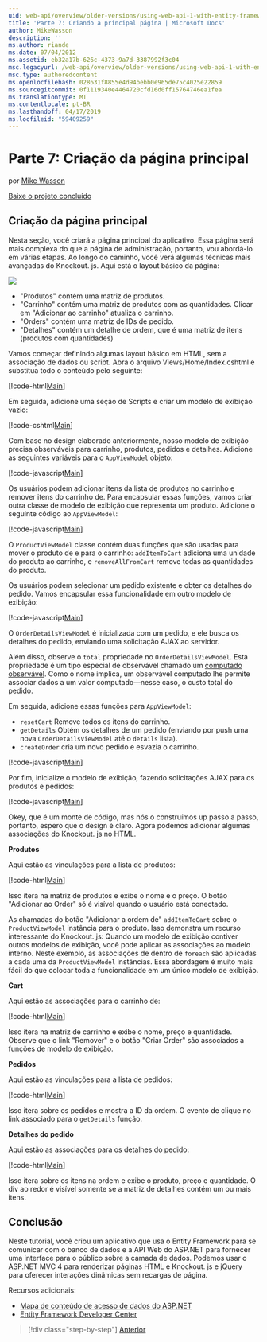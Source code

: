 ```yaml
---
uid: web-api/overview/older-versions/using-web-api-1-with-entity-framework-5/using-web-api-with-entity-framework-part-7
title: 'Parte 7: Criando a principal página | Microsoft Docs'
author: MikeWasson
description: ''
ms.author: riande
ms.date: 07/04/2012
ms.assetid: eb32a17b-626c-4373-9a7d-3387992f3c04
msc.legacyurl: /web-api/overview/older-versions/using-web-api-1-with-entity-framework-5/using-web-api-with-entity-framework-part-7
msc.type: authoredcontent
ms.openlocfilehash: 028631f8855e4d94bebb0e965de75c4025e22859
ms.sourcegitcommit: 0f1119340e4464720cfd16d0ff15764746ea1fea
ms.translationtype: MT
ms.contentlocale: pt-BR
ms.lasthandoff: 04/17/2019
ms.locfileid: "59409259"
---
```

# <a name="part-7-creating-the-main-page"></a>Parte 7: Criação da página principal

por [Mike Wasson](https://github.com/MikeWasson)

[Baixe o projeto concluído](http://code.msdn.microsoft.com/ASP-NET-Web-API-with-afa30545)

## <a name="creating-the-main-page"></a>Criação da página principal

Nesta seção, você criará a página principal do aplicativo. Essa página será mais complexa do que a página de administração, portanto, vou abordá-lo em várias etapas. Ao longo do caminho, você verá algumas técnicas mais avançadas do Knockout. js. Aqui está o layout básico da página:

![](using-web-api-with-entity-framework-part-7/_static/image1.png)

- "Produtos" contém uma matriz de produtos.
- "Carrinho" contém uma matriz de produtos com as quantidades. Clicar em "Adicionar ao carrinho" atualiza o carrinho.
- "Orders" contém uma matriz de IDs de pedido.
- "Detalhes" contém um detalhe de ordem, que é uma matriz de itens (produtos com quantidades)

Vamos começar definindo algumas layout básico em HTML, sem a associação de dados ou script. Abra o arquivo Views/Home/Index.cshtml e substitua todo o conteúdo pelo seguinte:

[!code-html[Main](using-web-api-with-entity-framework-part-7/samples/sample1.html)]

Em seguida, adicione uma seção de Scripts e criar um modelo de exibição vazio:

[!code-cshtml[Main](using-web-api-with-entity-framework-part-7/samples/sample2.cshtml)]

Com base no design elaborado anteriormente, nosso modelo de exibição precisa observáveis para carrinho, produtos, pedidos e detalhes. Adicione as seguintes variáveis para o `AppViewModel` objeto:

[!code-javascript[Main](using-web-api-with-entity-framework-part-7/samples/sample3.js)]

Os usuários podem adicionar itens da lista de produtos no carrinho e remover itens do carrinho de. Para encapsular essas funções, vamos criar outra classe de modelo de exibição que representa um produto. Adicione o seguinte código ao `AppViewModel`:

[!code-javascript[Main](using-web-api-with-entity-framework-part-7/samples/sample4.js?highlight=4)]

O `ProductViewModel` classe contém duas funções que são usadas para mover o produto de e para o carrinho: `addItemToCart` adiciona uma unidade do produto ao carrinho, e `removeAllFromCart` remove todas as quantidades do produto.

Os usuários podem selecionar um pedido existente e obter os detalhes do pedido. Vamos encapsular essa funcionalidade em outro modelo de exibição:

[!code-javascript[Main](using-web-api-with-entity-framework-part-7/samples/sample5.js?highlight=4)]

O `OrderDetailsViewModel` é inicializada com um pedido, e ele busca os detalhes do pedido, enviando uma solicitação AJAX ao servidor.

Além disso, observe o `total` propriedade no `OrderDetailsViewModel`. Esta propriedade é um tipo especial de observável chamado um [computado observável](http://knockoutjs.com/documentation/computedObservables.html). Como o nome implica, um observável computado lhe permite associar dados a um valor computado&#8212;nesse caso, o custo total do pedido.

Em seguida, adicione essas funções para `AppViewModel`:

- `resetCart` Remove todos os itens do carrinho.
- `getDetails` Obtém os detalhes de um pedido (enviando por push uma nova `OrderDetailsViewModel` até o `details` lista).
- `createOrder` cria um novo pedido e esvazia o carrinho.


[!code-javascript[Main](using-web-api-with-entity-framework-part-7/samples/sample6.js?highlight=4)]

Por fim, inicialize o modelo de exibição, fazendo solicitações AJAX para os produtos e pedidos:

[!code-javascript[Main](using-web-api-with-entity-framework-part-7/samples/sample7.js)]

Okey, que é um monte de código, mas nós o construímos up passo a passo, portanto, espero que o design é claro. Agora podemos adicionar algumas associações do Knockout. js no HTML.

**Produtos**

Aqui estão as vinculações para a lista de produtos:

[!code-html[Main](using-web-api-with-entity-framework-part-7/samples/sample8.html)]

Isso itera na matriz de produtos e exibe o nome e o preço. O botão "Adicionar ao Order" só é visível quando o usuário está conectado.

As chamadas do botão "Adicionar a ordem de" `addItemToCart` sobre o `ProductViewModel` instância para o produto. Isso demonstra um recurso interessante do Knockout. js: Quando um modelo de exibição contiver outros modelos de exibição, você pode aplicar as associações ao modelo interno. Neste exemplo, as associações de dentro de `foreach` são aplicadas a cada uma da `ProductViewModel` instâncias. Essa abordagem é muito mais fácil do que colocar toda a funcionalidade em um único modelo de exibição.

**Cart**

Aqui estão as associações para o carrinho de:

[!code-html[Main](using-web-api-with-entity-framework-part-7/samples/sample9.html)]

Isso itera na matriz de carrinho e exibe o nome, preço e quantidade. Observe que o link "Remover" e o botão "Criar Order" são associados a funções de modelo de exibição.

**Pedidos**

Aqui estão as vinculações para a lista de pedidos:

[!code-html[Main](using-web-api-with-entity-framework-part-7/samples/sample10.html)]

Isso itera sobre os pedidos e mostra a ID da ordem. O evento de clique no link associado para o `getDetails` função.

**Detalhes do pedido**

Aqui estão as associações para os detalhes do pedido:

[!code-html[Main](using-web-api-with-entity-framework-part-7/samples/sample11.html)]

Isso itera sobre os itens na ordem e exibe o produto, preço e quantidade. O div ao redor é visível somente se a matriz de detalhes contém um ou mais itens.

## <a name="conclusion"></a>Conclusão

Neste tutorial, você criou um aplicativo que usa o Entity Framework para se comunicar com o banco de dados e a API Web do ASP.NET para fornecer uma interface para o público sobre a camada de dados. Podemos usar o ASP.NET MVC 4 para renderizar páginas HTML e Knockout. js e jQuery para oferecer interações dinâmicas sem recargas de página.

Recursos adicionais:

- [Mapa de conteúdo de acesso de dados do ASP.NET](https://msdn.microsoft.com/library/6759sth4.aspx)
- [Entity Framework Developer Center](https://msdn.microsoft.com/data/ef)

> [!div class="step-by-step"]
> [Anterior](using-web-api-with-entity-framework-part-6.md)
